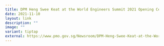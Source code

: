 ```yaml
---
title: DPM Heng Swee Keat at the World Engineers Summit 2021 Opening Ceremony
date: 2021-11-10
layout: link
description: ""
image: ""
variant: tiptap
external: https://www.pmo.gov.sg/Newsroom/DPM-Heng-Swee-Keat-at-the-World-Engineers-Summit-2021-Opening-Ceremony
---
```

